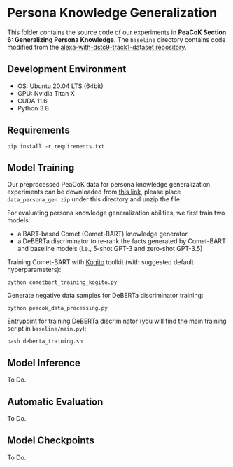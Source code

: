 
# Persona Knowledge Generalization

This folder contains the source code of our experiments in **PeaCoK Section 6: Generalizing Persona Knowledge**.
The `baseline` directory contains code modified from the [alexa-with-dstc9-track1-dataset repository](https://github.com/alexa/alexa-with-dstc9-track1-dataset.git).

## Development Environment

- OS: Ubuntu 20.04 LTS (64bit)
- GPU: Nvidia Titan X
- CUDA 11.6
- Python 3.8

## Requirements

```
pip install -r requirements.txt
```

## Model Training

Our preprocessed PeaCoK data for persona knowledge generalization experiments can be downloaded from [this link](https://drive.google.com/file/d/19oapPUb5T-GqcZ0oOpzTTrnzDWyLlB3f/view?usp=sharing), please place `data_persona_gen.zip` under this directory and unzip the file.

For evaluating persona knowledge generalization abilities, we first train two models: 
- a BART-based Comet (Comet-BART) knowledge generator
- a DeBERTa discriminator to re-rank the facts generated by Comet-BART and baseline models (i.e., 5-shot GPT-3 and zero-shot GPT-3.5)

Training Comet-BART with [Kogito](https://github.com/epfl-nlp/kogito) toolkit (with suggested default hyperparameters):

```
python cometbart_training_kogito.py
```

Generate negative data samples for DeBERTa discriminator training:

```
python peacok_data_processing.py
```

Entrypoint for training DeBERTa discriminator (you will find the main training script in `baseline/main.py`):

```
bash deberta_training.sh
```

## Model Inference

To Do.

## Automatic Evaluation

To Do.

## Model Checkpoints

To Do.

